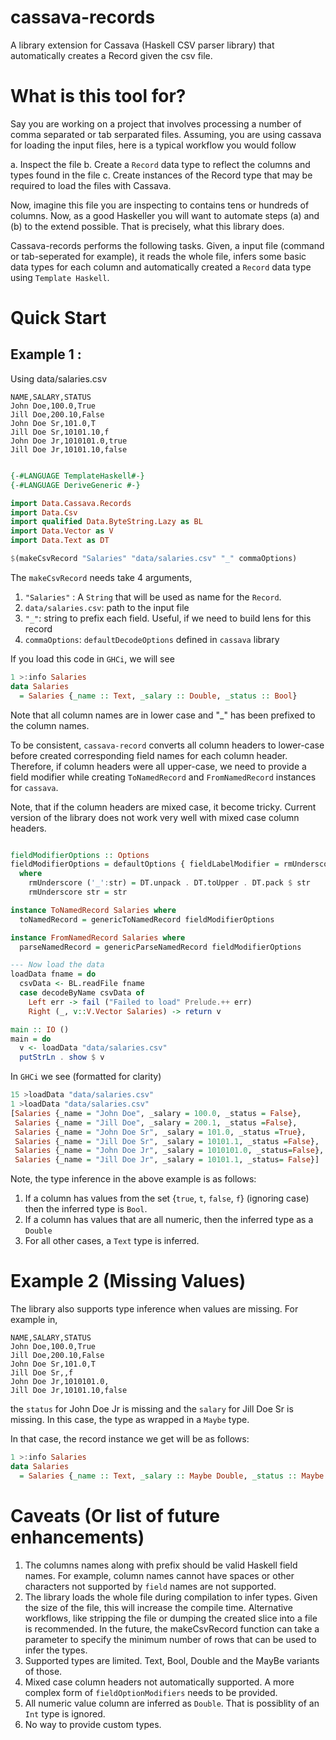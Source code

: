 # cassava-records

A library extension for Cassava (Haskell CSV parser library) that
automatically creates a Record given the csv file.

# What is this tool for?

Say you are working on a project that involves processing a number of
comma separated or tab serparated files. Assuming, you are using
cassava for loading the input files, here is a typical workflow you
would follow

a. Inspect the file
b. Create a ```Record``` data type to reflect the columns and types
found in the file
c. Create instances of the Record type that may be required to load
the files with Cassava.

Now, imagine this file you are inspecting to contains tens or hundreds
of columns. Now, as a good Haskeller you will want to automate steps
(a) and (b) to the extend possible. That is precisely, what this
library does.

Cassava-records performs the following tasks. Given, a input file
(command or tab-seperated for example), it reads the whole file,
infers some basic data types for each column and automatically created
a ```Record``` data type using ```Template Haskell```.


# Quick Start

## Example 1 :

Using data/salaries.csv

```
NAME,SALARY,STATUS
John Doe,100.0,True
Jill Doe,200.10,False
John Doe Sr,101.0,T
Jill Doe Sr,10101.10,f
John Doe Jr,1010101.0,true
Jill Doe Jr,10101.10,false
```

``` haskell

{-#LANGUAGE TemplateHaskell#-}
{-#LANGUAGE DeriveGeneric #-}

import Data.Cassava.Records
import Data.Csv
import qualified Data.ByteString.Lazy as BL
import Data.Vector as V
import Data.Text as DT

$(makeCsvRecord "Salaries" "data/salaries.csv" "_" commaOptions)

```

The ```makeCsvRecord``` needs take 4 arguments,

1. ```"Salaries"``` :  A ```String``` that will be used as name for
   the ```Record```.
2. ```data/salaries.csv```: path to the input file
3. ```"_"```: string to prefix each field. Useful, if we need to build lens
for this record
4. ```commaOptions```: ```defaultDecodeOptions``` defined
   in ```cassava``` library

If you load this code in ```GHCi```, we will see

``` haskell
1 >:info Salaries
data Salaries
  = Salaries {_name :: Text, _salary :: Double, _status :: Bool}

```
Note that all column names are in lower case and "_" has been prefixed
to the column names.

To be consistent, ```cassava-record``` converts all column headers to
lower-case before created corresponding field names for each column
header. Therefore, if column headers were all upper-case, we need to
provide a field modifier while creating ```ToNamedRecord```
and ```FromNamedRecord``` instances for ```cassava```.

Note, that if the column headers are mixed case, it become
tricky. Current version of the library does not work very well with
mixed case column headers.

``` haskell

fieldModifierOptions :: Options
fieldModifierOptions = defaultOptions { fieldLabelModifier = rmUnderscore }
  where
    rmUnderscore ('_':str) = DT.unpack . DT.toUpper . DT.pack $ str
    rmUnderscore str = str

instance ToNamedRecord Salaries where
  toNamedRecord = genericToNamedRecord fieldModifierOptions

instance FromNamedRecord Salaries where
  parseNamedRecord = genericParseNamedRecord fieldModifierOptions

--- Now load the data
loadData fname = do
  csvData <- BL.readFile fname
  case decodeByName csvData of
    Left err -> fail ("Failed to load" Prelude.++ err)
    Right (_, v::V.Vector Salaries) -> return v

main :: IO ()
main = do
  v <- loadData "data/salaries.csv"
  putStrLn . show $ v
```

In ```GHCi``` we see (formatted for clarity)

``` haskell
15 >loadData "data/salaries.csv"
1 >loadData "data/salaries.csv"
[Salaries {_name = "John Doe", _salary = 100.0, _status = False},
 Salaries {_name = "Jill Doe", _salary = 200.1, _status =False},
 Salaries {_name = "John Doe Sr", _salary = 101.0, _status =True},
 Salaries {_name = "Jill Doe Sr", _salary = 10101.1, _status =False},
 Salaries {_name = "John Doe Jr", _salary = 1010101.0, _status=False},
 Salaries {_name = "Jill Doe Jr", _salary = 10101.1, _status= False}]
```

Note, the type inference in the above example is as follows:

1. If a column has values from the set {```true```, ```t```, ```false```, ```f```}
   (ignoring case) then the inferred type is ```Bool```.
2. If a column has values that are all numeric, then the inferred type as a ```Double```
3. For all other cases, a ```Text``` type is inferred.

# Example 2 (Missing Values)

The library also supports type inference when values are missing. For example in,

```
NAME,SALARY,STATUS
John Doe,100.0,True
Jill Doe,200.10,False
John Doe Sr,101.0,T
Jill Doe Sr,,f
John Doe Jr,1010101.0,
Jill Doe Jr,10101.10,false
```

the ```status``` for John Doe Jr is missing and the ```salary``` for
Jill Doe Sr is missing. In this case, the type as wrapped in a ```Maybe``` type.

In that case, the record instance we get will be as follows:

``` haskell
1 >:info Salaries
data Salaries
  = Salaries {_name :: Text, _salary :: Maybe Double, _status :: Maybe Bool}
```

# Caveats (Or list of future enhancements)

1. The columns names along with prefix should be valid Haskell field
   names. For example, column names cannot have spaces or other
   characters not supported by ```field``` names are not supported.
2. The library loads the whole file during compilation to infer
   types. Given the size of the file, this will increase the compile
   time. Alternative workflows, like stripping the file or dumping the
   created slice into a file is recommended. In the future, the
   makeCsvRecord function can take a parameter to specify the minimum
   number of rows that can be used to infer the types.
3. Supported types are limited. Text, Bool, Double and the MayBe
   variants of those.
4. Mixed case column headers not automatically supported. A more
   complex form of ```fieldOptionModifiers``` needs to be provided.
5. All numeric value column are inferred as ```Double```. That is
   possiblity of an ```Int``` type is ignored.
6. No way to provide custom types.
